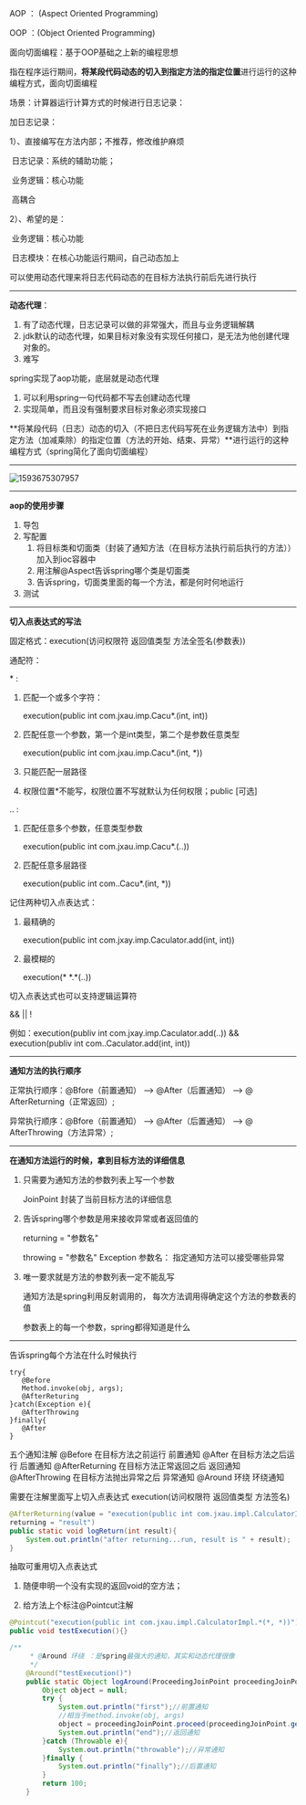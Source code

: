 AOP ： (Aspect Oriented Programming)

OOP ：(Object Oriented Programming)

面向切面编程：基于OOP基础之上新的编程思想

指在程序运行期间，**将某段代码动态的切入到指定方法的指定位置**进行运行的这种编程方式，面向切面编程



场景：计算器运行计算方式的时候进行日志记录：

加日志记录：

1）、直接编写在方法内部；不推荐，修改维护麻烦

​		日志记录：系统的辅助功能；

​		业务逻辑：核心功能

​		高耦合

2）、希望的是：

​		业务逻辑：核心功能

​		日志模块：在核心功能运行期间，自己动态加上

可以使用动态代理来将日志代码动态的在目标方法执行前后先进行执行

---

**动态代理**：

1. 有了动态代理，日志记录可以做的非常强大，而且与业务逻辑解耦
2. jdk默认的动态代理，如果目标对象没有实现任何接口，是无法为他创建代理对象的。
3. 难写

spring实现了aop功能，底层就是动态代理

1. 可以利用spring一句代码都不写去创建动态代理
2. 实现简单，而且没有强制要求目标对象必须实现接口

**将某段代码（日志）动态的切入（不把日志代码写死在业务逻辑方法中）到指定方法（加减乘除）的指定位置（方法的开始、结束、异常）**进行运行的这种编程方式（spring简化了面向切面编程）

---

 

![1593675307957](C:\Users\hl2333\AppData\Roaming\Typora\typora-user-images\1593675307957.png)

 

---

**aop的使用步骤**

1. 导包
2. 写配置
   1. 将目标类和切面类（封装了通知方法（在目标方法执行前后执行的方法））加入到ioc容器中
   2. 用注解@Aspect告诉spring哪个类是切面类
   3. 告诉spring，切面类里面的每一个方法，都是何时何地运行
3. 测试

---

**切入点表达式的写法**

固定格式：execution(访问权限符 返回值类型 方法全签名(参数表))

通配符：

\* :

   1. 匹配一个或多个字符：

      execution(public int com.jxau.imp.Cacu*.(int, int))

   2. 匹配任意一个参数，第一个是int类型，第二个是参数任意类型

      execution(public int com.jxau.imp.Cacu*.(int, *))

   3. 只能匹配一层路径

   4. 权限位置*不能写，权限位置不写就默认为任何权限；public [可选]

.. :

1. 匹配任意多个参数，任意类型参数

   execution(public int com.jxau.imp.Cacu*.(..))

2. 匹配任意多层路径

   execution(public int com..Cacu*.(int, *))

记住两种切入点表达式：

1. 最精确的

   execution(public int com.jxay.imp.Caculator.add(int, int))

2. 最模糊的

   execution(\* \*.\*(..))

切入点表达式也可以支持逻辑运算符

&&    ||     !

例如：execution(publiv int com.jxay.imp.Caculator.add(..)) && execution(publiv int com..Caculator.add(int, int))

---

**通知方法的执行顺序**

正常执行顺序：@Bfore（前置通知） --> @After（后置通知） -->  @	AfterReturning（正常返回）;

异常执行顺序：@Bfore（前置通知） --> @After（后置通知） -->  @	AfterThrowing（方法异常）;

---

**在通知方法运行的时候，拿到目标方法的详细信息**

1. 只需要为通知方法的参数列表上写一个参数

   JoinPoint 封装了当前目标方法的详细信息

2. 告诉spring哪个参数是用来接收异常或者返回值的

   returning = "参数名"

   throwing = "参数名" Exception 参数名： 指定通知方法可以接受哪些异常

3. 唯一要求就是方法的参数列表一定不能乱写

   通知方法是spring利用反射调用的， 每次方法调用得确定这个方法的参数表的值

   参数表上的每一个参数，spring都得知道是什么

---

告诉spring每个方法在什么时候执行

```
try{
   @Before
   Method.invoke(obj, args);
   @AfterReturing
}catch(Exception e){
   @AfterThrowing
}finally{
   @After
}
```

五个通知注解
 @Before 在目标方法之前运行                         前置通知
@After 在目标方法之后运行                             后置通知
@AfterReturning 在目标方法正常返回之后      返回通知
@AfterThrowing 在目标方法抛出异常之后       异常通知
@Around 环绕                                                   环绕通知

需要在注解里面写上切入点表达式
execution(访问权限符  返回值类型  方法签名)

```java
@AfterReturning(value = "execution(public int com.jxau.impl.CalculatorImpl.*(..))",
returning = "result")
public static void logReturn(int result){
    System.out.println("after returning...run, result is " + result);
}
```

抽取可重用切入点表达式
1. 随便申明一个没有实现的返回void的空方法；

2. 给方法上个标注@Pointcut注解

  ```java
  @Pointcut("execution(public int com.jxau.impl.CalculatorImpl.*(*, *))")
  public void testExecution(){}
  ```

```java
/**
     * @Around 环绕 ：是spring最强大的通知，其实和动态代理很像
     */
    @Around("testExecution()")
    public static Object logAround(ProceedingJoinPoint proceedingJoinPoint){
        Object object = null;
        try {
            System.out.println("first");//前置通知
            //相当于method.invoke(obj, args)
            object = proceedingJoinPoint.proceed(proceedingJoinPoint.getArgs());
            System.out.println("end");//返回通知
        }catch (Throwable e){
            System.out.println("throwable");//异常通知
        }finally {
            System.out.println("finally");//后置通知
        }
        return 100;
    }
```

